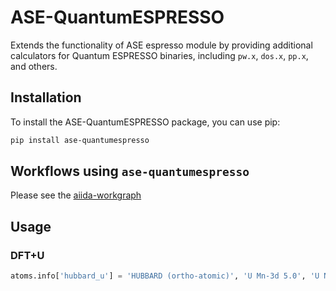 # ASE-QuantumESPRESSO
Extends the functionality of ASE espresso module by providing additional calculators for Quantum ESPRESSO binaries, including `pw.x`, `dos.x`, `pp.x`, and others.

## Installation

To install the ASE-QuantumESPRESSO package, you can use pip:
```bash
pip install ase-quantumespresso
```


## Workflows using `ase-quantumespresso`

Please see the [aiida-workgraph](https://workgraph-collections.readthedocs.io/en/latest/ase/espresso/index.html)


## Usage

### DFT+U

```python
atoms.info['hubbard_u'] = 'HUBBARD (ortho-atomic)', 'U Mn-3d 5.0', 'U Ni-3d 6.0'
```